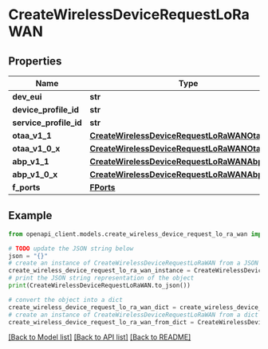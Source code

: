 # CreateWirelessDeviceRequestLoRaWAN


## Properties

Name | Type | Description | Notes
------------ | ------------- | ------------- | -------------
**dev_eui** | **str** |  | [optional] 
**device_profile_id** | **str** |  | [optional] 
**service_profile_id** | **str** |  | [optional] 
**otaa_v1_1** | [**CreateWirelessDeviceRequestLoRaWANOtaaV11**](CreateWirelessDeviceRequestLoRaWANOtaaV11.md) |  | [optional] 
**otaa_v1_0_x** | [**CreateWirelessDeviceRequestLoRaWANOtaaV10X**](CreateWirelessDeviceRequestLoRaWANOtaaV10X.md) |  | [optional] 
**abp_v1_1** | [**CreateWirelessDeviceRequestLoRaWANAbpV11**](CreateWirelessDeviceRequestLoRaWANAbpV11.md) |  | [optional] 
**abp_v1_0_x** | [**CreateWirelessDeviceRequestLoRaWANAbpV10X**](CreateWirelessDeviceRequestLoRaWANAbpV10X.md) |  | [optional] 
**f_ports** | [**FPorts**](FPorts.md) |  | [optional] 

## Example

```python
from openapi_client.models.create_wireless_device_request_lo_ra_wan import CreateWirelessDeviceRequestLoRaWAN

# TODO update the JSON string below
json = "{}"
# create an instance of CreateWirelessDeviceRequestLoRaWAN from a JSON string
create_wireless_device_request_lo_ra_wan_instance = CreateWirelessDeviceRequestLoRaWAN.from_json(json)
# print the JSON string representation of the object
print(CreateWirelessDeviceRequestLoRaWAN.to_json())

# convert the object into a dict
create_wireless_device_request_lo_ra_wan_dict = create_wireless_device_request_lo_ra_wan_instance.to_dict()
# create an instance of CreateWirelessDeviceRequestLoRaWAN from a dict
create_wireless_device_request_lo_ra_wan_from_dict = CreateWirelessDeviceRequestLoRaWAN.from_dict(create_wireless_device_request_lo_ra_wan_dict)
```
[[Back to Model list]](../README.md#documentation-for-models) [[Back to API list]](../README.md#documentation-for-api-endpoints) [[Back to README]](../README.md)


